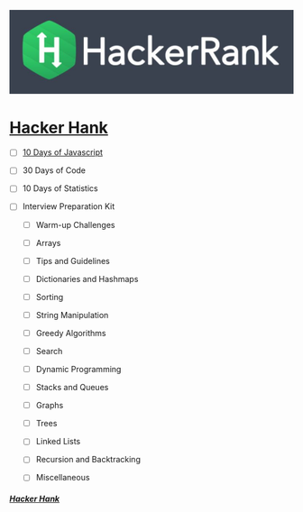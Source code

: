 ![hackerrank](hackerrank.jpg)

# [Hacker Hank](https://github.com/kakanew/Hacker_Hank)

- [ ] [10 Days of Javascript](https://github.com/kakanew/Hacker_Hank/tree/master/10_Days_of_Javascript)

- [ ] 30 Days of Code

- [ ] 10 Days of Statistics

- [ ] Interview Preparation Kit

  - [ ] Warm-up Challenges

  - [ ] Arrays

  - [ ] Tips and Guidelines

  - [ ] Dictionaries and Hashmaps

  - [ ] Sorting

  - [ ] String Manipulation

  - [ ] Greedy Algorithms

  - [ ] Search

  - [ ] Dynamic Programming

  - [ ] Stacks and Queues

  - [ ] Graphs

  - [ ] Trees

  - [ ] Linked Lists

  - [ ] Recursion and Backtracking

  - [ ] Miscellaneous

  
##### [Hacker Hank](https://github.com/kakanew/Hacker_Hank)

